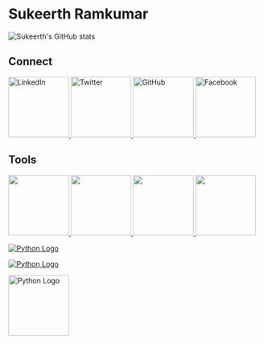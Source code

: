 # Sukeerth Ramkumar

![Sukeerth's GitHub stats](https://github-readme-stats.vercel.app/api?username=Sukeerth-v9474&show_icons=true&theme=dark)
<br>

<!--
[![Top Langs](https://github-readme-stats.vercel.app/api/top-langs/?username=Sukeerth-v9474&layout=compact)](https://github.com/yourusername)
![Your Contributions](https://img.shields.io/github/contributions/Sukeerth-v9474/year)
![GitHub followers](https://img.shields.io/github/followers/Sukeerth-v9474?label=Followers&style=social)
-->

## Connect

<a href="https://www.linkedin.com/in/sukeerth-ramkumar-013300214/" target="_blank">
  <img src="https://img.shields.io/badge/LinkedIn-0077B5?style=for-the-badge&logo=linkedin&logoColor=white" alt="LinkedIn" style="width: 120px;">
</a>

<a href="https://twitter.com/SukeerthR" target="_blank">
  <img src="https://img.shields.io/badge/Twitter-1DA1F2?style=for-the-badge&logo=twitter&logoColor=white" alt="Twitter" style="width: 120px;">
</a>

<a href="https://github.com/Sukeerth-v9474" target="_blank">
  <img src="https://img.shields.io/badge/GitHub-181717?style=for-the-badge&logo=github&logoColor=white" alt="GitHub" style="width: 120px;">
</a>

<a href="https://www.facebook.com/profile.php?id=100084777442105" target="_blank">
  <img src="https://img.shields.io/badge/Facebook-1877F2?style=for-the-badge&logo=facebook&logoColor=white" alt="Facebook" style="width: 120px;">
</a>

## Tools

<a href="https://en.wikipedia.org/wiki/C_(programming_language)" target="_blank">
  <img src="https://img.shields.io/badge/C-%237396ad?style=for-the-badge&logo=c&logoColor=white" style="width: 120px;">
</a>

<a href="https://en.wikipedia.org/wiki/C%2B%2B" target="_blank">
  <img src="https://img.shields.io/badge/C++-%23f34b7d?style=for-the-badge&logo=c%2B%2B&logoColor=white" style="width: 120px;">
</a>

<a href="https://www.python.org/" target="_blank">
  <img src="https://img.shields.io/badge/Python-%233776ab?style=for-the-badge&logo=python&logoColor=white" style="width: 120px;">
</a>

<a href="https://www.mathworks.com/products/matlab.html" target="_blank">
  <img src="https://img.shields.io/badge/MATLAB-%23ed1b23?style=for-the-badge&logo=mathworks&logoColor=white" style="width: 120px;">
</a>

[![Python Logo](https://www.python.org/static/img/python-logo@2x.png)](https://www.python.org)

[![Python Logo](https://www.python.org/static/img/python-logo@2x.png)](https://www.python.org)

<a href="https://www.python.org/" target="_blank">
  <img src="https://www.python.org/static/img/python-logo@2x.png" alt="Python Logo" style="width: 120px;">
</a>






